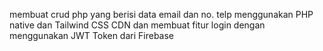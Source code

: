 membuat crud php yang berisi data email dan no. telp menggunakan PHP native dan Tailwind CSS CDN dan membuat fitur login dengan menggunakan JWT Token dari Firebase
